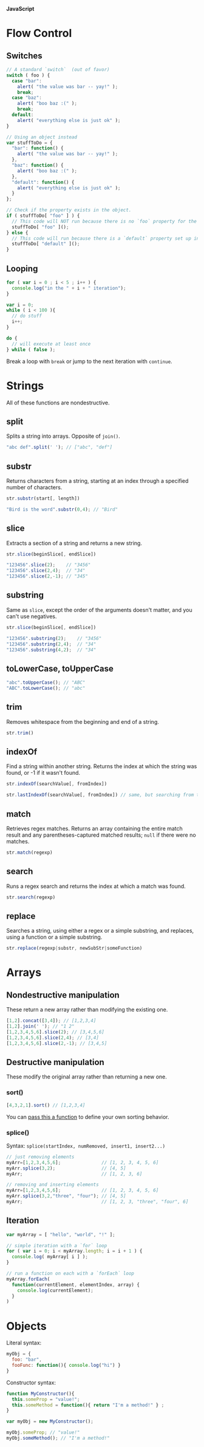**JavaScript**

# Flow Control

## Switches

```js
// A standard `switch`  (out of favor)
switch ( foo ) {
  case "bar":
    alert( "the value was bar -- yay!" );
    break;
  case "baz":
    alert( "boo baz :(" );
    break;
  default:
    alert( "everything else is just ok" );
}

// Using an object instead
var stuffToDo = {
  "bar": function() {
    alert( "the value was bar -- yay!" );
  },
  "baz": function() {
    alert( "boo baz :(" );
  },
  "default": function() {
    alert( "everything else is just ok" );
  }
};

// Check if the property exists in the object.
if ( stuffToDo[ "foo" ] ) {
  // This code will NOT run because there is no `foo` property for the `stuffToDo` object
  stuffToDo[ "foo" ]();
} else {
  // This code will run because there is a `default` property set up in the `stuffToDo` object and it contains a function to run.
  stuffToDo[ "default" ]();
}
```

## Looping

```js
for ( var i = 0 ; i < 5 ; i++ ) {
  console.log("in the " + i + " iteration");
}
```
```js
var i = 0;
while ( i < 100 ){
  // do stuff
  i++;
}
```
```js
do {
  // will execute at least once
} while ( false );
```
Break a loop with `break` or jump to the next iteration with `continue`.

# Strings

All of these functions are nondestructive.

## split

Splits a string into arrays. Opposite of `join()`.

```js
"abc def".split(' '); // ["abc", "def"]
```

## substr

Returns characters from a string, starting at an index through a specified number of characters.

```js
str.substr(start[, length])

"Bird is the word".substr(0,4); // "Bird"
```

## slice

Extracts a section of a string and returns a new string.
```js
str.slice(beginSlice[, endSlice])

"123456".slice(2);    // "3456"
"123456".slice(2,4);  // "34"
"123456".slice(2,-1); // "345"
```

## substring

Same as `slice`, except the order of the arguments doesn't matter, and you can't use negatives.

```js
str.slice(beginSlice[, endSlice])

"123456".substring(2);    // "3456"
"123456".substring(2,4);  // "34"
"123456".substring(4,2);  // "34"
```

## toLowerCase, toUpperCase

```js
"abc".toUpperCase(); // "ABC"
"ABC".toLowerCase(); // "abc"
```

## trim

Removes whitespace from the beginning and end of a string.

```js
str.trim()
```


## indexOf

Find a string within another string. Returns the index at which the string was found, or -1 if it wasn't found.

```js
str.indexOf(searchValue[, fromIndex])

str.lastIndexOf(searchValue[, fromIndex]) // same, but searching from the end
```

## match

Retrieves regex matches. Returns an array containing the entire match result and any parentheses-captured matched results; `null` if there were no matches.

```js
str.match(regexp)
```

## search

Runs a regex search and returns the index at which a match was found.

```js
str.search(regexp)
```

## replace

Searches a string, using either a regex or a simple substring, and replaces, using a function or a simple substring.

```js
str.replace(regexp|substr, newSubStr|someFunction)
```

# Arrays

## Nondestructive manipulation

These return a new array rather than modifying the existing one.

```js
[1,2].concat([3,4]); // [1,2,3,4]
[1,2].join(' '); // "1 2"
[1,2,3,4,5,6].slice(2); // [3,4,5,6]
[1,2,3,4,5,6].slice(2,4); // [3,4]
[1,2,3,4,5,6].slice(2,-1); // [3,4,5]
```

## Destructive manipulation

These modify the original array rather than returning a new one.

### sort()

```js
[4,3,2,1].sort() // [1,2,3,4]
```
You can [pass this a function](https://developer.mozilla.org/en-US/docs/Web/JavaScript/Reference/Global_Objects/Array/sort) to define your own sorting behavior.

### splice()

Syntax: `splice(startIndex, numRemoved, insert1, insert2...)`

```js
// just removing elements
myArr=[1,2,3,4,5,6];               // [1, 2, 3, 4, 5, 6]
myArr.splice(3,2);                 // [4, 5]
myArr;                             // [1, 2, 3, 6]

// removing and inserting elements
myArr=[1,2,3,4,5,6];               // [1, 2, 3, 4, 5, 6]
myArr.splice(3,2,"three", "four"); // [4, 5]
myArr;                             // [1, 2, 3, "three", "four", 6]
```

## Iteration

```js
var myArray = [ "hello", "world", "!" ];

// simple iteration with a `for` loop
for ( var i = 0; i < myArray.length; i = i + 1 ) {
  console.log( myArray[ i ] );
}

// run a function on each with a `forEach` loop
myArray.forEach(
  function(currentElement, elementIndex, array) {
    console.log(currentElement);
  }
)
```

# Objects

Literal syntax:

```js
myObj = {
  foo: "bar",
  fooFunc: function(){ console.log("hi") }
}
```

Constructor syntax:

```js
function MyConstructor(){
  this.someProp = "value!";
  this.someMethod = function(){ return "I'm a method!" } ;
}

var myObj = new MyConstructor();

myObj.someProp; // "value!"
myObj.someMethod(); // "I'm a method!"
```
